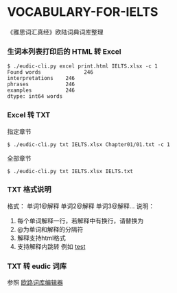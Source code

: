 # VOCABULARY-FOR-IELTS

《雅思词汇真经》欧陆词典词库整理

### 生词本列表打印后的 HTML 转 Excel

```shell
$ ./eudic-cli.py excel print.html IELTS.xlsx -c 1
Found words              246
interpretations    246
phrases            246
examples           246
dtype: int64 words

```

### Excel 转 TXT

指定章节

```shell
$ ./eudic-cli.py txt IELTS.xlsx Chapter01/01.txt -c 1
```

全部章节

```shell
$ ./eudic-cli.py txt IELTS.xlsx IELTS.txt 
```

### TXT 格式说明

格式：
单词1@解释
单词2@解释
单词3@解释...
说明：

1. 每个单词解释一行，若解释中有换行，请替换为<br>
2. @为单词和解释的分隔符
3. 解释支持html格式
4. 支持解释内跳转 例如 <a href="dic://abc">test</a>

### TXT 转 eudic 词库

参照 [欧路词库编辑器](http://www.eudic.net/eudic/builder.aspx)
